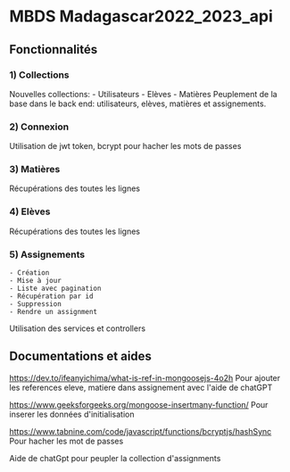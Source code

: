 # MBDS Madagascar2022_2023_api
## Fonctionnalités
### 1) Collections
Nouvelles collections:
	  - Utilisateurs
	  - Elèves
	  - Matières
Peuplement de la base dans le back end: utilisateurs, elèves, matières et assignements. 
### 2) Connexion
Utilisation de jwt token, bcrypt pour hacher les mots de passes
### 3) Matières
Récupérations des toutes les lignes
### 4) Elèves
Récupérations des toutes les lignes
### 5) Assignements
	- Création	
	- Mise à jour
	- Liste avec pagination
	- Récupération par id
	- Suppression
	- Rendre un assignment
Utilisation des services et controllers

## Documentations et aides
https://dev.to/ifeanyichima/what-is-ref-in-mongoosejs-4o2h
Pour ajouter les references eleve, matiere dans assignement avec l'aide de chatGPT


https://www.geeksforgeeks.org/mongoose-insertmany-function/
Pour inserer les données d'initialisation

https://www.tabnine.com/code/javascript/functions/bcryptjs/hashSync
Pour hacher les mot de passes

Aide de chatGpt pour peupler la collection d'assignments
